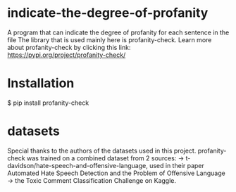 # indicate-the-degree-of-profanity
A program that can indicate the degree of profanity for each sentence in the file
The library that is used mainly here is profanity-check. Learn more about profanity-check by clicking this link:
https://pypi.org/project/profanity-check/

# Installation
$ pip install profanity-check

# datasets
Special thanks to the authors of the datasets used in this project. profanity-check was trained on a combined dataset from 2 sources:
-> t-davidson/hate-speech-and-offensive-language, used in their paper Automated Hate Speech Detection and the Problem of Offensive Language
-> the Toxic Comment Classification Challenge on Kaggle.

